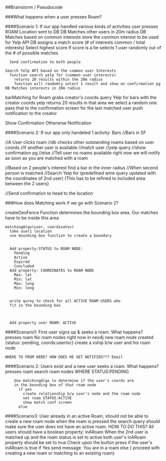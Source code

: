 
##Brainstorm / Pseudocode 

###What happens when a user presses Roam? 

####Scenario 1: If our app handled various kinds of activities
user presses ROAM
  Location sent to DB
    DB Matches other users in 20m radius
      DB Matches based on common interests
      store the common interest to be used for Yelp API
      DB assigns a match score (# of interests common / total interests)
      Select highest score
      If score is a tie
      selects 1 user randomly out of the # of possible matches

      Send confirmation to both people

    Search Yelp API based on the common user Interests
      function search yelp for (common user interests)
        returns 20 results within the 20m radius
        function will randomly select 1 result and show on confirmation pg
    DB Matches interests in 20m radius


  barMatching for Roam
    grabs creator's coords
    query Yelp for bars with the creator coords
    yelp returns 20 results in that area 
    we select a random one
    pass that to the confirmation screen for the last matched user 
    push notification to the creator



  Show Confirmation
  Otherwise Notification




####Scenario 2: If our app only handeled 1 activity: Bars
  //Bars in SF

  //A User clicks roam
    //db checks other outstanding roams based on user coords
      //if another user is available
        //match user
        //yelp query
        //show confirmation pg
      //else
        //Tell user no roams available right now we will notify as soon as you are matched with a roam


  //Based on 2 people's interest find a bar in the inner radius
    //When second person is matched
      //Search Yelp for (predefined wine query updated with the coordinates of 2nd user) {This has to be refined to included area between the 2 users}

  //Send confirmation to head to the location


###How does Matching work if we go with Scenario 2? 

  createGeoFence Function determines the bounding box area. Our matches
  have to be inside this area
    

    matchingAlgo(user, coordinates)
      take user1 location 
      use bounding box function to create a boundary


      Add property:STATUS to ROAM NODE: 
        Pending
        Active
        Expired
        Concluded
      Add property: COORDINATES to ROAM NODE
        Max: lat
        Min: lat
        Max: long
        Min: long


      write qurey to check for all ACTIVE ROAM USERS who 
      fit in the bounding box



      Add property user ROAM: ACTIVE



####Scenario1: First user signs up & seeks a roam. What happens?  
    presses roam
      No roam nodes right now in neo4j
        new roam node created 
          {status: pending, coords:userloc}
          create a xship b/w user and his roam node


    WHERE TO FROM HERE? HOW DOES HE GET NOTIFIED??? Email 

####Scenario 2: Users exist and a new user seeks a roam. What happens? 
      presses roam 
        search roam nodes WHERE STATUS:PENDING 
        
        Use matchingAlgo to determine if the user's coords are 
        in the bounding box of that roam node
          if yes
            create relationship b/w user's node and the roam node
            set roam STATUS:ACTIVE 
            show match conf screen
          else 


####Scenario3: User already in an active Roam, should not be able to create a new roam node
  when the roam is pressed the search query should make sure the user does not have 
  an active roam. 
  HOW TO DO THIS? 
  All users should have a boolean property: inARoam
  When the 2nd user is matched up and the roam status is set to active 
  both user's inARoam property should be set to true
  Check upon the button press if the user's inARoam is true
  if Yes
    send message: You are in a roam
  else { proceed with creating a new roam or matching to an existing roam}
